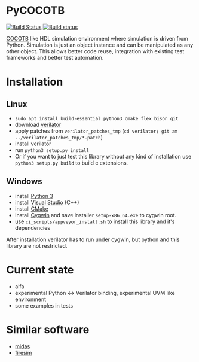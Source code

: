 # PyCOCOTB

[![Build Status](https://travis-ci.org/Nic30/pycocotb.svg?branch=master)](https://travis-ci.org/Nic30/pycocotb)
[![Build status](https://ci.appveyor.com/api/projects/status/oy1ciuqhuax6vt4u?svg=true)](https://ci.appveyor.com/project/nic30/pycocotb)

[COCOTB](https://github.com/potentialventures/cocotb) like HDL simulation environment where simulation is driven from Python. 
Simulation is just an object instance and can be manipulated as any other object.
This allows better code reuse, integration with existing test frameworks and better test automation.


# Installation

## Linux

* `sudo apt install build-essential python3 cmake flex bison git` 
* download [verilator](https://www.veripool.org/projects/verilator/wiki/Installing)
* apply patches from `verilator_patches_tmp` (`cd verilator; git am ../verilator_patches_tmp/*.patch`)
* install verilator
* run ```python3 setup.py install```
* Or if you want to just test this library without any kind of installation use ```python3 setup.py build``` to build c extensions.

## Windows

* install [Python 3](https://www.python.org/downloads/)
* install [Visual Studio](https://visualstudio.microsoft.com/thank-you-downloading-visual-studio/?sku=Community&rel=15) (C++)
* install [CMake](https://cmake.org/)
* install [Cygwin](https://cygwin.com/install.html) and save installer `setup-x86_64.exe` to cygwin root. 
* use `ci_scripts/appveyor_install.sh` to install this library and it's dependencies 

After installation verilator has to run under cygwin, but python and this library are not restricted.


# Current state
* alfa
* experimental Python <-> Verilator binding, experimental UVM like environment
* some examples in tests


# Similar software

* [midas](https://github.com/ucb-bar/midas)
* [firesim](https://github.com/firesim/firesim)

